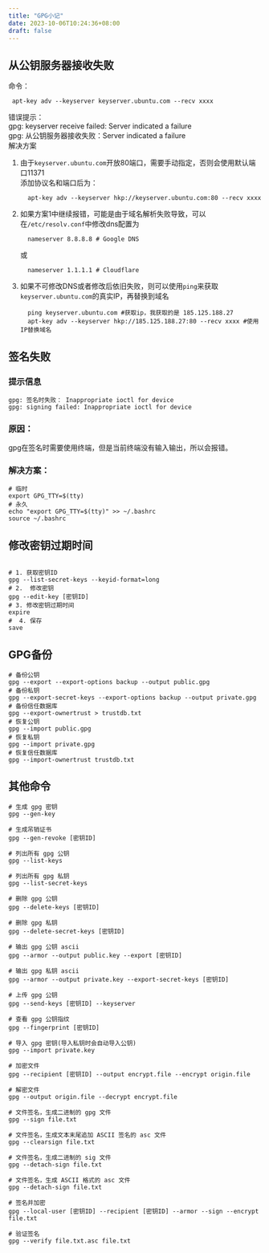 ```yaml
---
title: "GPG小记"
date: 2023-10-06T10:24:36+08:00
draft: false
---
```


## 从公钥服务器接收失败
命令：
```shell
 apt-key adv --keyserver keyserver.ubuntu.com --recv xxxx
```
错误提示：\
gpg: keyserver receive failed: Server indicated a failure\
gpg: 从公钥服务器接收失败：Server indicated a failure\
解决方案
1. 由于```keyserver.ubuntu.com```开放80端口，需要手动指定，否则会使用默认端口11371 \
   添加协议名和端口后为：
   ```shell
     apt-key adv --keyserver hkp://keyserver.ubuntu.com:80 --recv xxxx
   ```
2. 如果方案1中继续报错，可能是由于域名解析失败导致，可以在```/etc/resolv.conf```中修改dns配置为
   ```shell
     nameserver 8.8.8.8 # Google DNS
   ```
   或
   ```shell
     nameserver 1.1.1.1 # Cloudflare
   ```
3. 如果不可修改DNS或者修改后依旧失败，则可以使用```ping```来获取```keyserver.ubuntu.com```的真实IP，再替换到域名
   ```shell
     ping keyserver.ubuntu.com #获取ip，我获取的是 185.125.188.27
     apt-key adv --keyserver hkp://185.125.188.27:80 --recv xxxx #使用IP替换域名
   ```
## 签名失败
### 提示信息
```shell
gpg: 签名时失败： Inappropriate ioctl for device
gpg: signing failed: Inappropriate ioctl for device
```
### 原因：
gpg在签名时需要使用终端，但是当前终端没有输入输出，所以会报错。
### 解决方案：
```shell
# 临时
export GPG_TTY=$(tty) 
# 永久
echo "export GPG_TTY=$(tty)" >> ~/.bashrc
source ~/.bashrc
```

## 修改密钥过期时间
```shell

# 1. 获取密钥ID
gpg --list-secret-keys --keyid-format=long
# 2.  修改密钥
gpg --edit-key [密钥ID]
# 3. 修改密钥过期时间
expire
#  4. 保存
save 

```

## GPG备份
```shell
# 备份公钥
gpg --export --export-options backup --output public.gpg
# 备份私钥
gpg --export-secret-keys --export-options backup --output private.gpg
# 备份信任数据库
gpg --export-ownertrust > trustdb.txt
# 恢复公钥
gpg --import public.gpg
# 恢复私钥
gpg --import private.gpg
# 恢复信任数据库
gpg --import-ownertrust trustdb.txt
```

## 其他命令
```shell
# 生成 gpg 密钥
gpg --gen-key

# 生成吊销证书
gpg --gen-revoke [密钥ID]

# 列出所有 gpg 公钥
gpg --list-keys

# 列出所有 gpg 私钥
gpg --list-secret-keys

# 删除 gpg 公钥
gpg --delete-keys [密钥ID]

# 删除 gpg 私钥
gpg --delete-secret-keys [密钥ID]

# 输出 gpg 公钥 ascii
gpg --armor --output public.key --export [密钥ID]

# 输出 gpg 私钥 ascii
gpg --armor --output private.key --export-secret-keys [密钥ID]

# 上传 gpg 公钥
gpg --send-keys [密钥ID] --keyserver 

# 查看 gpg 公钥指纹
gpg --fingerprint [密钥ID]

# 导入 gpg 密钥(导入私钥时会自动导入公钥)
gpg --import private.key

# 加密文件
gpg --recipient [密钥ID] --output encrypt.file --encrypt origin.file

# 解密文件
gpg --output origin.file --decrypt encrypt.file

# 文件签名，生成二进制的 gpg 文件
gpg --sign file.txt

# 文件签名，生成文本末尾追加 ASCII 签名的 asc 文件
gpg --clearsign file.txt

# 文件签名，生成二进制的 sig 文件
gpg --detach-sign file.txt

# 文件签名，生成 ASCII 格式的 asc 文件
gpg --detach-sign file.txt

# 签名并加密
gpg --local-user [密钥ID] --recipient [密钥ID] --armor --sign --encrypt file.txt

# 验证签名
gpg --verify file.txt.asc file.txt

```

